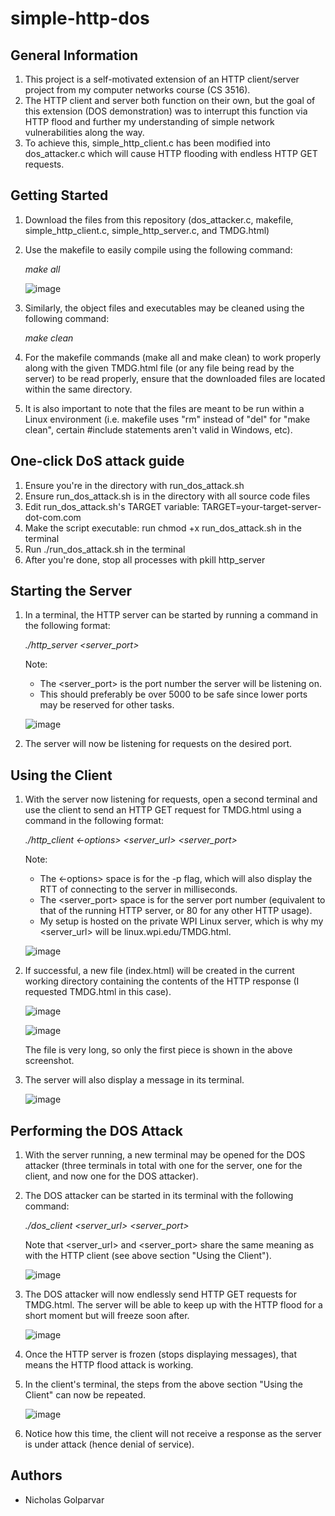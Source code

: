 # simple-http-dos

## General Information
1. This project is a self-motivated extension of an HTTP client/server project from my computer networks course (CS 3516).
2. The HTTP client and server both function on their own, but the goal of this extension (DOS demonstration) was to interrupt this function via HTTP flood and further my understanding of simple network vulnerabilities along the way.
3. To achieve this, simple_http_client.c has been modified into dos_attacker.c which will cause HTTP flooding with endless HTTP GET requests.

## Getting Started
1. Download the files from this repository (dos_attacker.c, makefile, simple_http_client.c, simple_http_server.c, and TMDG.html)
2. Use the makefile to easily compile using the following command:

   _make all_

    ![image](https://github.com/user-attachments/assets/e4cea051-c71e-4ccd-b0eb-17c7823d5029)


3. Similarly, the object files and executables may be cleaned using the following command:

   _make clean_

4. For the makefile commands (make all and make clean) to work properly along with the given TMDG.html file (or any file being read by the server) to be read properly, ensure that the downloaded files are located within the same directory.

5. It is also important to note that the files are meant to be run within a Linux environment (i.e. makefile uses "rm" instead of "del" for "make clean", certain #include statements aren't valid in Windows, etc).

## One-click DoS attack guide

1. Ensure you're in the directory with run_dos_attack.sh
2. Ensure run_dos_attack.sh is in the directory with all source code files
3. Edit run_dos_attack.sh's TARGET variable: TARGET=your-target-server-dot-com.com
4. Make the script executable: run
       chmod +x run_dos_attack.sh
   in the terminal
6. Run
   ./run_dos_attack.sh
   in the terminal
7. After you're done, stop all processes with
   pkill http_server


## Starting the Server

1. In a terminal, the HTTP server can be started by running a command in the following format:

   _./http_server <server_port>_

    Note:
    - The <server_port> is the port number the server will be listening on.
    - This should preferably be over 5000 to be safe since lower ports may be reserved for other tasks.

    ![image](https://github.com/user-attachments/assets/993cc864-bf34-498e-bf5a-bf64dc3bad5a)

2. The server will now be listening for requests on the desired port.

## Using the Client

1. With the server now listening for requests, open a second terminal and use the client to send an HTTP GET request for TMDG.html using a command in the following format:

   _./http_client <-options> <server_url> <server_port>_

   Note:
   - The <-options> space is for the -p flag, which will also display the RTT of connecting to the server in milliseconds.
   - The <server_port> space is for the server port number (equivalent to that of the running HTTP server, or 80 for any other HTTP usage).
   - My setup is hosted on the private WPI Linux server, which is why my <server_url> will be linux.wpi.edu/TMDG.html.

    ![image](https://github.com/user-attachments/assets/4f3485a1-0e1f-41ff-94f0-1b7943a974d7)

2. If successful, a new file (index.html) will be created in the current working directory containing the contents of the HTTP response (I requested TMDG.html in this case).

    ![image](https://github.com/user-attachments/assets/027f2f0b-9141-4483-bf9d-5cc342561366)


    ![image](https://github.com/user-attachments/assets/2462eb3f-cdd7-415a-b3aa-86edd249f993)

   The file is very long, so only the first piece is shown in the above screenshot.

3. The server will also display a message in its terminal.

    ![image](https://github.com/user-attachments/assets/7b712085-5e4c-4d0a-a364-b9f2f83c7639)

## Performing the DOS Attack

1. With the server running, a new terminal may be opened for the DOS attacker (three terminals in total with one for the server, one for the client, and now one for the DOS attacker).
  
2. The DOS attacker can be started in its terminal with the following command:

   _./dos_client <server_url> <server_port>_

   Note that <server_url> and <server_port> share the same meaning as with the HTTP client (see above section "Using the Client").
   
    ![image](https://github.com/user-attachments/assets/6d8127d0-86c2-4b95-9399-5f9253a0a74b)

4. The DOS attacker will now endlessly send HTTP GET requests for TMDG.html. The server will be able to keep up with the HTTP flood for a short moment but will freeze soon after.

    ![image](https://github.com/user-attachments/assets/82da6eb1-f90a-4e8b-a569-09b5761b48f7)

5. Once the HTTP server is frozen (stops displaying messages), that means the HTTP flood attack is working.

6. In the client's terminal, the steps from the above section "Using the Client" can now be repeated.

    ![image](https://github.com/user-attachments/assets/28a46fec-5036-4476-b738-a10941bae574)

7. Notice how this time, the client will not receive a response as the server is under attack (hence denial of service).

## Authors
 - Nicholas Golparvar
